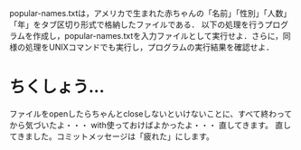 popular-names.txtは，アメリカで生まれた赤ちゃんの「名前」「性別」「人数」「年」をタブ区切り形式で格納したファイルである．
以下の処理を行うプログラムを作成し，popular-names.txtを入力ファイルとして実行せよ．さらに，同様の処理をUNIXコマンドでも実行し，プログラムの実行結果を確認せよ．

# ちくしょう...
ファイルをopenしたらちゃんとcloseしないといけないことに、すべて終わってから気づいたよ・・・
with使っておけばよかったよ・・・
直してきます。
直してきました。コミットメッセージは「疲れた」にします。